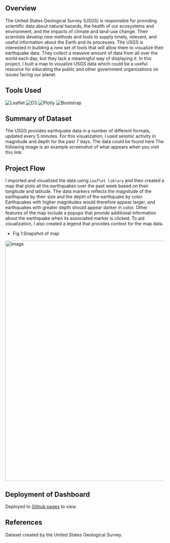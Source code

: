 ## Overview
The United States Geological Survey (USGS) is responsible for providing scientific data about natural hazards, the health of our ecosystems and environment, and the impacts of climate and land-use change. Their scientists develop new methods and tools to supply timely, relevant, and useful information about the Earth and its processes. The USGS is interested in building a new set of tools that will allow them to visualize their earthquake data. They collect a massive amount of data from all over the world each day, but they lack a meaningful way of displaying it. In this project, I built a map to visualize USGS data which could be a useful resource for educating the public and other government organizations on issues facing our planet.

## Tools Used
![Leaflet](https://img.shields.io/badge/Leaflet-199900?style=for-the-badge&logo=Leaflet&logoColor=white)
![D3](https://img.shields.io/badge/d3.js-F9A03C?style=for-the-badge&logo=d3.js&logoColor=white)
![Plotly](https://img.shields.io/badge/Plotly-239120?style=for-the-badge&logo=plotly&logoColor=white)
![Bootstrap](https://img.shields.io/badge/Bootstrap-563D7C?style=for-the-badge&logo=bootstrap&logoColor=white)

## Summary of Dataset
The USGS provides earthquake data in a number of different formats, updated every 5 minutes. For this visualization, I used seismic activity in magnitude and depth for the past 7 days. The data could be found here   The following image is an example screenshot of what appears when you visit this link:

## Project Flow
I imported and visualized the data using `Leaflet library` and then created a map that plots all the earthquakes over the past week based on their longitude and latitude. The data markers reflects the magnitude of the earthquake by their size and the depth of the earthquake by color. Earthquakes with higher magnitudes would therefore appear larger, and earthquakes with greater depth should appear darker in color. Other features of the map include a popups that provide additional information about the earthquake when its associated marker is clicked. To aid visualization, I also created a legend that provides context for the map data.

- Fig 1:Snapshot of map 

<img width="758" alt="image" src="https://github.com/Jayplect/leaflet-challenge/assets/107348074/06af8c7e-290b-4ca5-9153-ceccfb5587e9">

## Deployment of Dashboard 
Deployed to  <a href = "https://jayplect.github.io/belly-button-microbe-diversity-dashboard/">Github pages<a/> to view.

## References
Dataset created by the United States Geological Survey.
